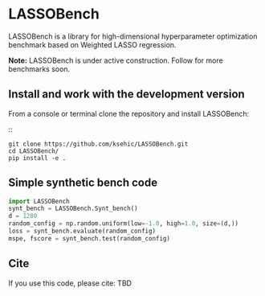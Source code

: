 # LASSOBench

LASSOBench is a library for high-dimensional hyperparameter optimization benchmark based on Weighted LASSO regression.

**Note:** LASSOBench is under active construction. Follow for more benchmarks soon. 

## Install and work with the development version

From a console or terminal clone the repository and install LASSOBench:

::

    git clone https://github.com/ksehic/LASSOBench.git
    cd LASSOBench/
    pip install -e .
    
## Simple synthetic bench code
```python
import LASSOBench
synt_bench = LASSOBench.Synt_bench()
d = 1280
random_config = np.random.uniform(low=-1.0, high=1.0, size=(d,))
loss = synt_bench.evaluate(random_config)
mspe, fscore = synt_bench.test(random_config)
```
    
## Cite

If you use this code, please cite: TBD
